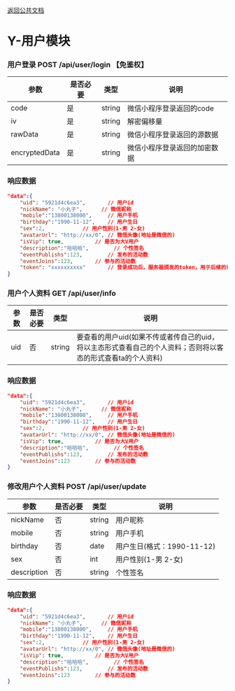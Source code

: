 [返回公共文档](/接口文档/1-公共文档.MD)

# Y-用户模块


### 用户登录  POST   /api/user/login 【免鉴权】

参数			|是否必要		|类型			|说明
--				|--				|--				|--
code			|是				|string			|微信小程序登录返回的code
iv 				|是				|string			|解密偏移量
rawData			|是				|string			|微信小程序登录返回的源数据
encryptedData	|是				|string			|微信小程序登录返回的加密数据

### 响应数据
```json
"data":{
	"uid": "5921d4c6ea3",		// 用户id
	"nickName": "小丸子",		// 微信昵称
	"mobile":"13800138000",		// 用户手机
	"birthday":"1990-11-12",	// 用户生日
	"sex":2,			// 用户性别(1-男 2-女)
	"avatarUrl": "http://xx/0",	// 微信头像(地址是微信的)
	"isVip": true,			// 是否为大V用户
	"description":"哈哈哈",		// 个性签名
	"eventPublishs":123,		// 发布的活动数
	"eventJoins":123,		// 参与的活动数
	"token": "xxxxxxxxxx"		// 登录成功后，服务器颁发的token，用于后续的请求
}
```

### 用户个人资料  GET   /api/user/info

参数			|是否必要		|类型			|说明
--				|--				|--				|--
uid		 		|否				|string			|要查看的用户uid(如果不传或者传自己的uid，将以主态形式查看自己的个人资料；否则将以客态的形式查看ta的个人资料)

### 响应数据
```json
"data":{
	"uid": "5921d4c6ea3",		// 用户id
	"nickName": "小丸子",		// 微信昵称
	"mobile":"13800138000",		// 用户手机
	"birthday":"1990-11-12",	// 用户生日
	"sex":2,			// 用户性别(1-男 2-女)
	"avatarUrl": "http://xx/0",	// 微信头像(地址是微信的)
	"isVip": true,			// 是否为大V用户
	"description":"哈哈哈",		// 个性签名
	"eventPublishs":123,		// 发布的活动数
	"eventJoins":123		// 参与的活动数
}
```

### 修改用户个人资料  POST   /api/user/update

参数			|是否必要		|类型			|说明
--				|--				|--				|--
nickName 		|否				|string			|用户昵称
mobile 			|否				|string			|用户手机
birthday 		|否				|date			|用户生日(格式：1990-11-12)
sex		 		|否				|int			|用户性别(1-男 2-女)
description		|否				|string			|个性签名


### 响应数据
```json
"data":{
	"uid": "5921d4c6ea3",		// 用户id
	"nickName": "小丸子",		// 微信昵称
	"mobile":"13800138000",		// 用户手机
	"birthday":"1990-11-12",	// 用户生日
	"sex":2,			// 用户性别(1-男 2-女)
	"avatarUrl": "http://xx/0",	// 微信头像(地址是微信的)
	"isVip": true,			// 是否为大V用户
	"description":"哈哈哈",		// 个性签名
	"eventPublishs":123,		// 发布的活动数
	"eventJoins":123		// 参与的活动数
}
```